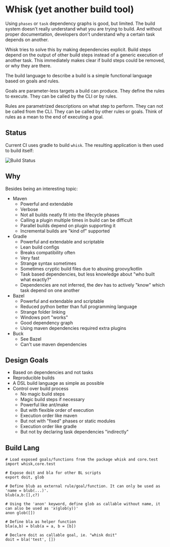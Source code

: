 # Whisk (yet another build tool)
Using `phases` or `task` dependency graphs is good, but limited. The build system doesn't really understand what
you are trying to build. And without proper documentation, developers don't understand why a certain task depends
on another.

Whisk tries to solve this by making dependencies explicit. Build steps depend on the output of other build steps instead 
of a generic execution of another task. This immediately makes clear if build steps could be removed, or why they are
there.

The build language to describe a build is a simple functional language based on goals and rules.

Goals are parameter-less targets a build can produce. They define the rules to execute. They can be called by
the CLI or by rules.

Rules are parametrized descriptions on what step to perform. They can not be called from the CLI. They can be called
by other rules or goals. Think of rules as a mean to the end of executing a goal. 


## Status
Current CI uses gradle to build `whisk`. The resulting application is then used to build itself: 

![Build Status](https://api.travis-ci.org/Bytekeeper/whisk.svg?branch=master)

## Why
Besides being an interesting topic:
* Maven
    * Powerful and extendable
    * Verbose 
    * Not all builds neatly fit into the lifecycle phases
    * Calling a plugin multiple times in build can be difficult
    * Parallel builds depend on plugin supporting it
    * Incremental builds are "kind of" supported
* Gradle
    * Powerful and extendable and scriptable
    * Lean build configs
    * Breaks compatibility often
    * Very fast
    * Strange syntax sometimes
    * Sometimes cryptic build files due to abusing groovy/kotlin
    * Task based dependencies, but less knowledge about "who built what exactly?"
    * Dependencies are not inferred, the dev has to actively "know" which task depend on one another
* Bazel
    * Powerful and extendable and scriptable
    * Reduced python better than full programming language
    * Strange folder linking
    * Windows port "works"
    * Good dependency graph
    * Using maven dependencies required extra plugins
* Buck
    * See Bazel
    * Can't use maven dependencies
    

## Design Goals
* Based on dependencies and not tasks 
* Reproducible builds
* A DSL build language as simple as possible
* Control over build process
    * No magic build steps
    * Magic build steps if necessary
    * Powerful like ant/make
    * But with flexible order of execution
    * Execution order like maven
    * But not with "fixed" phases or static modules
    * Execution order like gradle
    * But not by declaring task dependencies "indirectly"

## Build Lang
```text
# Load exposed goals/functions from the package whisk and core.test
import whisk,core.test

# Expose doit and bla for other BL scripts
export doit, glob

# Define blub as external rule/goal/function. It can only be used as 'name = blub(...)'. 
blub(a,b:[],c?)

# Using the 'anon' keyword, define glob as callable without name, it can also be used as 'x(glob(y))'
anon glob([])  

# Define bla as helper function
bla(a,b) = blub(a = a, b = [b]) 

# Declare doit as callable goal, ie. "whisk doit" 
doit = bla('test', [])
```

